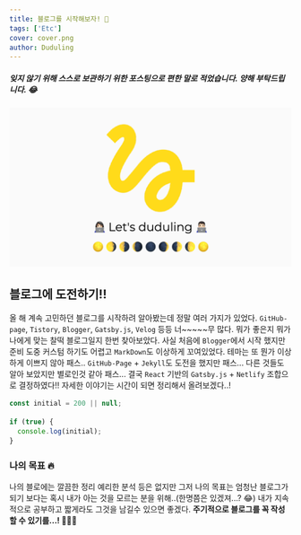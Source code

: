 ```yaml
---
title: 블로그를 시작해보자! 🤔
tags: ['Etc']
cover: cover.png
author: Duduling
---
```


##### 잊지 않기 위해 스스로 보관하기 위한 포스팅으로 편한 말로 적었습니다. 양해 부탁드립니다. 😂

![duduling preview image](./cover.png)

## 블로그에 도전하기!!

올 해 계속 고민하던 블로그를 시작하려 알아봤는데 정말 여러 가지가 있었다. `GitHub-page`, `Tistory`, `Blogger`, `Gatsby.js`, `Velog` 등등 너~~~~~무 많다. 뭐가 좋은지 뭐가 나에게 맞는 찰떡 블로그일지 한번 찾아보았다. 사실 처음에 `Blogger`에서 시작 했지만 준비 도중 커스텀 하기도 어렵고 `MarkDown`도 이상하게 꼬여있었다. 테마는 또 뭔가 이상하게 이쁘지 않아 패스.. `GitHub-Page` + `Jekyll`도 도전을 했지만 패스... 다른 것들도 알아 보았지만 별로인것 같아 패스... 결국 `React` 기반의 `Gatsby.js` + `Netlify` 조합으로 결정하였다!! 자세한 이야기는 시간이 되면 정리해서 올려보겠다..!

```js
const initial = 200 || null;

if (true) {
  console.log(initial);
}
```

### 나의 목표 🔥

나의 블로에는 깔끔한 정리 예리한 분석 등은 없지만 그저 나의 목표는 엄청난 블로그가 되기 보다는 혹시 내가 아는 것을 모르는 분을 위해..(한명쯤은 있겠져...? 😂) 내가 지속적으로 공부하고 짧게라도 그것을 남길수 있으면 좋겠다. **주기적으로 블로그를 꼭 작성할 수 있기를...! 👨🏻‍💻**
